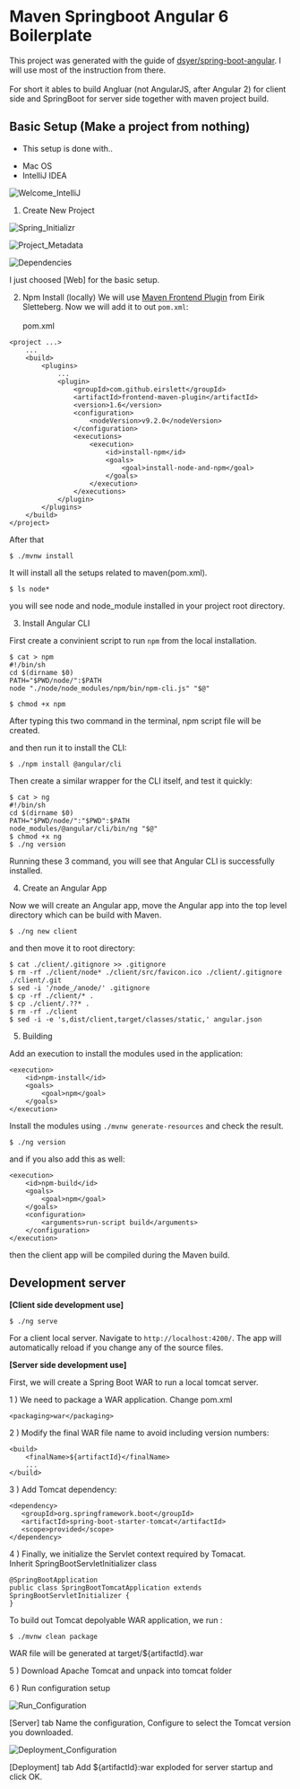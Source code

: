 # Maven Springboot Angular 6 Boilerplate

This project was generated with the guide of [dsyer/spring-boot-angular](https://github.com/dsyer/spring-boot-angular). I will use most of the instruction from there.<br/><br/>
For short it ables to build Angluar (not AngularJS, after Angular 2) for client side and SpringBoot for server side together with maven project build. 

## Basic Setup (Make a project from nothing)

* This setup is done with..
- Mac OS
- IntelliJ IDEA


      
    
![Welcome_IntelliJ](readme_img/0_Welcome_IntelliJ.png?raw=true "Title")

1.  Create New Project

![Spring_Initializr](readme_img/1_0_Spring_Initializr.png?raw=true "Title")

![Project_Metadata](readme_img/1_1_Project_Metadata.png?raw=true "Title")

![Dependencies](readme_img/1_2_Dependencies.png?raw=true "Title")

I just choosed [Web] for the basic setup.

2.  Npm Install (locally)
We will use [Maven Frontend Plugin](https://github.com/eirslett/frontend-maven-plugin) from Eirik Sletteberg. Now we will add it to out `pom.xml`:
<br/><br/>
pom.xml <br/>

```
<project ...>
	...
	<build>
	    <plugins>
	        ...
	        <plugin>
	            <groupId>com.github.eirslett</groupId>
	            <artifactId>frontend-maven-plugin</artifactId>
	            <version>1.6</version>
	            <configuration>
	                <nodeVersion>v9.2.0</nodeVersion>
	            </configuration>
	            <executions>
	                <execution>
	                    <id>install-npm</id>
	                    <goals>
	                        <goal>install-node-and-npm</goal>
	                    </goals>
	                </execution>
	            </executions>
	        </plugin>
	    </plugins>
	</build>
</project>
```

After that
```
$ ./mvnw install
```

It will install all the setups related to maven(pom.xml).

```
$ ls node*
```

you will see node and node_module installed in your project root directory.

3.  Install Angular CLI

First create a convinient script to run ```npm``` from the local installation. 

```
$ cat > npm
#!/bin/sh
cd $(dirname $0)
PATH="$PWD/node/":$PATH
node "./node/node_modules/npm/bin/npm-cli.js" "$@"

$ chmod +x npm
```

After typing this two command in the terminal, npm script file will be created.

and then run it to install the CLI:

```
$ ./npm install @angular/cli
```

Then create a similar wrapper for the CLI itself, and test it quickly:

```
$ cat > ng
#!/bin/sh
cd $(dirname $0)
PATH="$PWD/node/":"$PWD":$PATH
node_modules/@angular/cli/bin/ng "$@"
$ chmod +x ng
$ ./ng version
```

Running these 3 command, you will see that Angular CLI is successfully installed.

4.  Create an Angular App

Now we will create an Angular app, move the Angular app into the top level directory which can be build with Maven.

```
$ ./ng new client
```

and then move it to root directory:

```
$ cat ./client/.gitignore >> .gitignore
$ rm -rf ./client/node* ./client/src/favicon.ico ./client/.gitignore ./client/.git
$ sed -i '/node_/anode/' .gitignore
$ cp -rf ./client/* .
$ cp ./client/.??* .
$ rm -rf ./client
$ sed -i -e 's,dist/client,target/classes/static,' angular.json
```

5.  Building

Add an execution to install the modules used in the application:

```
<execution>
    <id>npm-install</id>
    <goals>
        <goal>npm</goal>
    </goals>
</execution>
```

Install the modules using `./mvnw generate-resources` and check the result.

```
$ ./ng version
```

and if you also add this as well:
```
<execution>
    <id>npm-build</id>
    <goals>
        <goal>npm</goal>
    </goals>
    <configuration>
        <arguments>run-script build</arguments>
    </configuration>
</execution>
```
then the client app will be compiled during the Maven build.

## Development server

**[Client side development use]**

```
$ ./ng serve 

```

For a client local server. Navigate to `http://localhost:4200/`. The app will automatically reload if you change any of the source files. 

**[Server side development use]**

First, we will create a Spring Boot WAR to run a local tomcat server.

1 ) We need to package a WAR application. Change pom.xml 
```
<packaging>war</packaging>
```

2 ) Modify the final WAR file name to avoid including version numbers:
```
<build>
    <finalName>${artifactId}</finalName>
    ... 
</build>
```

3 ) Add Tomcat dependency:
```
<dependency>
   <groupId>org.springframework.boot</groupId>
   <artifactId>spring-boot-starter-tomcat</artifactId>
   <scope>provided</scope>
</dependency>
```

4 ) Finally, we initialize the Servlet context required by Tomacat.<br/>
Inherit SpringBootServletInitializer class
```
@SpringBootApplication
public class SpringBootTomcatApplication extends SpringBootServletInitializer {
}
```

To build out Tomcat depolyable WAR application, we run :
```
$ ./mvnw clean package
```
WAR file will be generated at target/${artifactId}.war

5 ) Download Apache Tomcat and unpack into tomcat folder

6 ) Run configuration setup

![Run_Configuration](readme_img/2_1_Run_Configuration.png?raw=true "Title")

[Server] tab
Name the configuration, Configure to select the Tomcat version you downloaded.

![Deployment_Configuration](readme_img/2_2_Deployment.png?raw=true "Title")

[Deployment] tab
Add ${artifactId}:war exploded for server startup and click OK.
